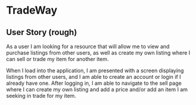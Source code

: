 # TradeWay

## User Story (rough)

As a user I am looking for a resource that will allow me to view and purchase listings from other users, as well as create my own listing where I can sell or trade my item for another item. 

When I load into the application, I am presented with a screen displaying listings from other users, and I am able to create an account or login if I already have one. After logging in, I am able to navigate to the sell page where I can create my own listing and add a price and/or add an item I am seeking in trade for my item.


          
